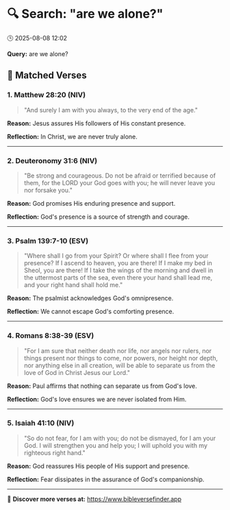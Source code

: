 # 🔍 Search: "are we alone?"
🕒 2025-08-08 12:02

**Query:** are we alone?

## 📖 Matched Verses

### 1. Matthew 28:20 (NIV)
> "And surely I am with you always, to the very end of the age."

**Reason:** Jesus assures His followers of His constant presence.

**Reflection:** In Christ, we are never truly alone.

---

### 2. Deuteronomy 31:6 (NIV)
> "Be strong and courageous. Do not be afraid or terrified because of them, for the LORD your God goes with you; he will never leave you nor forsake you."

**Reason:** God promises His enduring presence and support.

**Reflection:** God's presence is a source of strength and courage.

---

### 3. Psalm 139:7-10 (ESV)
> "Where shall I go from your Spirit? Or where shall I flee from your presence? If I ascend to heaven, you are there! If I make my bed in Sheol, you are there! If I take the wings of the morning and dwell in the uttermost parts of the sea, even there your hand shall lead me, and your right hand shall hold me."

**Reason:** The psalmist acknowledges God's omnipresence.

**Reflection:** We cannot escape God's comforting presence.

---

### 4. Romans 8:38-39 (ESV)
> "For I am sure that neither death nor life, nor angels nor rulers, nor things present nor things to come, nor powers, nor height nor depth, nor anything else in all creation, will be able to separate us from the love of God in Christ Jesus our Lord."

**Reason:** Paul affirms that nothing can separate us from God's love.

**Reflection:** God's love ensures we are never isolated from Him.

---

### 5. Isaiah 41:10 (NIV)
> "So do not fear, for I am with you; do not be dismayed, for I am your God. I will strengthen you and help you; I will uphold you with my righteous right hand."

**Reason:** God reassures His people of His support and presence.

**Reflection:** Fear dissipates in the assurance of God's companionship.

---

🔗 **Discover more verses at:** https://www.bibleversefinder.app
